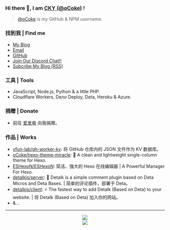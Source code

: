 ### Hi there 👋, I am [CKY (@oCoke)](https://yfun.top/) !

> [@oCoke](https://github.com/oCoke) is my GitHub & NPM username.

### 找到我 | Find me

- [My Blog](https://blog.yfun.top)
- [Email](mailto:awa@outlook.ie)
- [GitHub](https://github.com/oCoke)
- [Join Our Discord Chat!!](https://discord.gg/PBSSM7KsdF)
- [Subcribe My Blog (RSS)](https://blog.yfun.top/atom.xml)

### 工具 | Tools

- JavaScript, Node.js, Python & a little PHP.
- Cloudflare Workers, Deno Deploy, Deta, Heroku & Azure.

### 捐赠 | Donate

- 前往 [爱发电](https://afdian.net/@ocoke) 向我捐赠。

### 作品 | Works

- [yfun-lab/gh-worker-kv](https://github.com/yfun-lab/gh-worker-kv): 将 GitHub 仓库内的 JSON 文件作为 KV 数据库。
- [oCoke/hexo-theme-miracle](https://github.com/oCoke/hexo-theme-miracle): 🎉 A clean and lightweight single-column theme for Hexo.
- [ESHexoN/ESHexoN](https://github.com/ESHexoN/ESHexoN): 简洁、强大的 Hexo 在线编辑器 | A Powerful Manager For Hexo.
- [detalkjs/server](https://github.com/detalkjs/server): 🎉 Detalk is a simple comment plugin based on Deta Micros and Deta Bases. | 简单的评论插件，部署于 Deta。
- [detalkjs/client](https://github.com/detalkjs/client): ⚡ The fastest way to add Detalk (Based on Deta) to your website. | 将 Detalk (Based on Deta) 加入你的网站。
- &...

---
<!--
### Stand With Ukraine

> 抵制正在 🇺🇦 乌克兰境内发生的不正义战争。
-->
<!-- [![Stand With Ukraine](https://raw.githubusercontent.com/vshymanskyy/StandWithUkraine/main/banner2-no-action.svg)](https://stand-with-ukraine.pp.ua) -->


<p align="center">
<img src="https://github-readme-stats.mrdulin.vercel.app/api?username=oCoke&show_icons=true&hide_border=true">
<br>
<img src="https://visitor-badge.glitch.me/badge?page_id=oCoke.oCoke">
</p>
